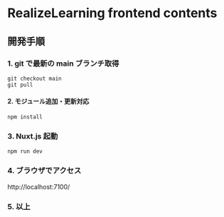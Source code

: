 # RealizeLearning frontend contents

## 開発手順

### 1. git で最新の main ブランチ取得
```
git checkout main
git pull
```

#### 2. モジュール追加・更新対応
```
npm install
```

### 3. Nuxt.js 起動
```
npm run dev
```

### 4. ブラウザでアクセス
http://localhost:7100/

### 5. 以上
